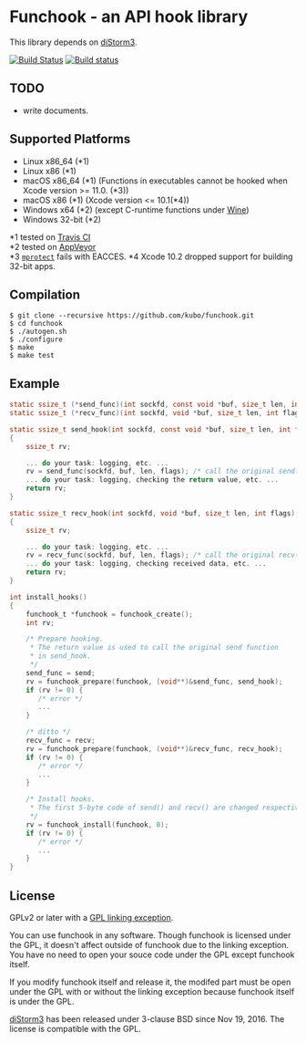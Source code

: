 Funchook - an API hook library
==============================

This library depends on [diStorm3][].

[![Build Status](https://travis-ci.org/kubo/funchook.svg?branch=master)](https://travis-ci.org/kubo/funchook) [![Build status](https://ci.appveyor.com/api/projects/status/molkbu0csbshbnmh/branch/master?svg=true)](https://ci.appveyor.com/project/kubo/funchook/branch/master)

TODO
----

* write documents.

Supported Platforms
-------------------

* Linux x86_64 (*1)
* Linux x86 (*1)
* macOS x86_64 (*1) (Functions in executables cannot be hooked when Xcode version >= 11.0. (*3))
* macOS x86 (*1) (Xcode version <= 10.1(*4))
* Windows x64 (*2) (except C-runtime functions under [Wine][])
* Windows 32-bit (*2)

*1 tested on [Travis CI](https://travis-ci.org/kubo/funchook)  
*2 tested on [AppVeyor](https://ci.appveyor.com/project/kubo/funchook/branch/master)  
*3 [`mprotect`](https://developer.apple.com/library/archive/documentation/System/Conceptual/ManPages_iPhoneOS/man2/mprotect.2.html) fails with EACCES.
*4 Xcode 10.2 dropped support for building 32-bit apps.

Compilation
-----------

```shell
$ git clone --recursive https://github.com/kubo/funchook.git
$ cd funchook
$ ./autogen.sh
$ ./configure
$ make
$ make test
```

Example
-------

```c
static ssize_t (*send_func)(int sockfd, const void *buf, size_t len, int flags);
static ssize_t (*recv_func)(int sockfd, void *buf, size_t len, int flags);

static ssize_t send_hook(int sockfd, const void *buf, size_t len, int flags);
{
    ssize_t rv;

    ... do your task: logging, etc. ...
    rv = send_func(sockfd, buf, len, flags); /* call the original send(). */
    ... do your task: logging, checking the return value, etc. ...
    return rv;
}

static ssize_t recv_hook(int sockfd, void *buf, size_t len, int flags);
{
    ssize_t rv;

    ... do your task: logging, etc. ...
    rv = recv_func(sockfd, buf, len, flags); /* call the original recv(). */
    ... do your task: logging, checking received data, etc. ...
    return rv;
}

int install_hooks()
{
    funchook_t *funchook = funchook_create();
    int rv;

    /* Prepare hooking.
     * The return value is used to call the original send function
     * in send_hook.
     */
    send_func = send;
    rv = funchook_prepare(funchook, (void**)&send_func, send_hook);
    if (rv != 0) {
       /* error */
       ...
    }

    /* ditto */
    recv_func = recv;
    rv = funchook_prepare(funchook, (void**)&recv_func, recv_hook);
    if (rv != 0) {
       /* error */
       ...
    }

    /* Install hooks.
     * The first 5-byte code of send() and recv() are changed respectively.
     */
    rv = funchook_install(funchook, 0);
    if (rv != 0) {
       /* error */
       ...
    }
}

```

License
-------

GPLv2 or later with a [GPL linking exception][].

You can use funchook in any software. Though funchook is licensed under
the GPL, it doesn't affect outside of funchook due to the linking exception.
You have no need to open your souce code under the GPL except funchook itself.

If you modify funchook itself and release it, the modifed part must be
open under the GPL with or without the linking exception because funchook
itself is under the GPL.

[diStorm3][] has been released under 3-clause BSD since Nov 19, 2016. The
license is compatible with the GPL.

[GPL linking exception]: https://en.wikipedia.org/wiki/GPL_linking_exception
[diStorm3]: https://github.com/gdabah/distorm/
[Wine]: https://www.winehq.org/
